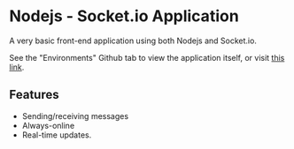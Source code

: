 # Nodejs - Socket.io Application

A very basic front-end application  using both Nodejs and Socket.io.


See the "Environments" Github tab to view the application itself, or visit
[this link](https://lysochatapp.herokuapp.com).

## Features 
* Sending/receiving messages
* Always-online
* Real-time updates.
